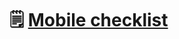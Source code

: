 # 🗒️ [Mobile checklist](https://docs.google.com/spreadsheets/d/1388xD81IQjk24FAWyzjKk6fhdF9u6i1H/edit#gid=776645005)
